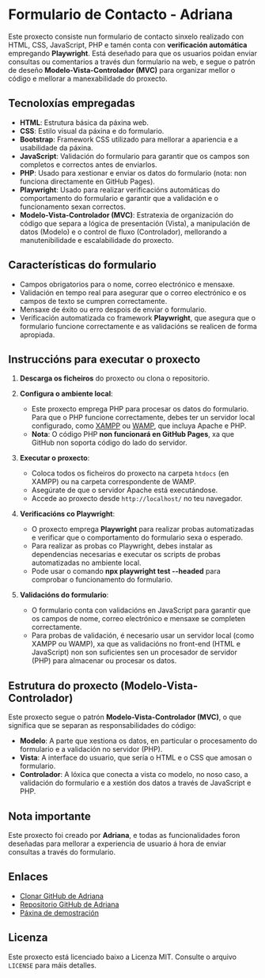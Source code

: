 # Formulario de Contacto - Adriana

Este proxecto consiste nun formulario de contacto sinxelo realizado con HTML, CSS, JavaScript, PHP e tamén conta con **verificación automática** empregando **Playwright**. Está deseñado para que os usuarios poidan enviar consultas ou comentarios a través dun formulario na web, e segue o patrón de deseño **Modelo-Vista-Controlador (MVC)** para organizar mellor o código e mellorar a manexabilidade do proxecto.

## Tecnoloxías empregadas

- **HTML**: Estrutura básica da páxina web.
- **CSS**: Estilo visual da páxina e do formulario.
- **Bootstrap**: Framework CSS utilizado para mellorar a apariencia e a usabilidade da páxina.
- **JavaScript**: Validación do formulario para garantir que os campos son completos e correctos antes de enviarlos.
- **PHP**: Usado para xestionar e enviar os datos do formulario (nota: non funciona directamente en GitHub Pages).
- **Playwright**: Usado para realizar verificacións automáticas do comportamento do formulario e garantir que a validación e o funcionamento sexan correctos.
- **Modelo-Vista-Controlador (MVC)**: Estratexia de organización do código que separa a lógica de presentación (Vista), a manipulación de datos (Modelo) e o control de fluxo (Controlador), mellorando a manutenibilidade e escalabilidade do proxecto.

## Características do formulario

- Campos obrigatorios para o nome, correo electrónico e mensaxe.
- Validación en tempo real para asegurar que o correo electrónico e os campos de texto se cumpren correctamente.
- Mensaxe de éxito ou erro despois de enviar o formulario.
- Verificación automatizada co framework **Playwright**, que asegura que o formulario funcione correctamente e as validacións se realicen de forma apropiada.

## Instruccións para executar o proxecto

1. **Descarga os ficheiros** do proxecto ou clona o repositorio.

2. **Configura o ambiente local**:
    - Este proxecto emprega PHP para procesar os datos do formulario. Para que o PHP funcione correctamente, debes ter un servidor local configurado, como [XAMPP](https://www.apachefriends.org/index.html) ou [WAMP](http://www.wampserver.com/), que incluya Apache e PHP.
    - **Nota**: O código PHP **non funcionará en GitHub Pages**, xa que GitHub non soporta código do lado do servidor.

3. **Executar o proxecto**:
    - Coloca todos os ficheiros do proxecto na carpeta `htdocs` (en XAMPP) ou na carpeta correspondente de WAMP.
    - Asegúrate de que o servidor Apache está executándose.
    - Accede ao proxecto desde `http://localhost/` no teu navegador.

4. **Verificacións co Playwright**:
    - O proxecto emprega **Playwright** para realizar probas automatizadas e verificar que o comportamento do formulario sexa o esperado.
    - Para realizar as probas co Playwright, debes instalar as dependencias necesarias e executar os scripts de probas automatizadas no ambiente local.
    - Pode usar o comando **npx playwright test --headed** para comprobar o funcionamento do formulario.

5. **Validacións do formulario**:
    - O formulario conta con validacións en JavaScript para garantir que os campos de nome, correo electrónico e mensaxe se completen correctamente.
    - Para probas de validación, é necesario usar un servidor local (como XAMPP ou WAMP), xa que as validacións no front-end (HTML e JavaScript) non son suficientes sen un procesador de servidor (PHP) para almacenar ou procesar os datos.

## Estrutura do proxecto (Modelo-Vista-Controlador)

Este proxecto segue o patrón **Modelo-Vista-Controlador (MVC)**, o que significa que se separan as responsabilidades do código:

- **Modelo**: A parte que xestiona os datos, en particular o procesamento do formulario e a validación no servidor (PHP).
- **Vista**: A interface do usuario, que sería o HTML e o CSS que amosan o formulario.
- **Controlador**: A lóxica que conecta a vista co modelo, no noso caso, a validación do formulario e a xestión dos datos a través de JavaScript e PHP.

## Nota importante

Este proxecto foi creado por **Adriana**, e todas as funcionalidades foron deseñadas para mellorar a experiencia de usuario á hora de enviar consultas a través do formulario.

## Enlaces

- [Clonar GitHub de Adriana](https://github.com/MichienWeb/adriana.git)
- [Repositorio GitHub de Adriana](https://github.com/MichienWeb/adriana)
- [Páxina de demostración](https://michienweb.github.io/adriana/)

## Licenza

Este proxecto está licenciado baixo a Licenza MIT. Consulte o arquivo `LICENSE` para máis detalles.
